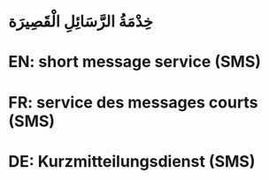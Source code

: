 # خِدْمَةُ الرَّسَائِلِ الْقَصِيرَة

# EN: short message service (SMS)

# FR: service des messages courts (SMS)

# DE: Kurzmitteilungsdienst (SMS)
